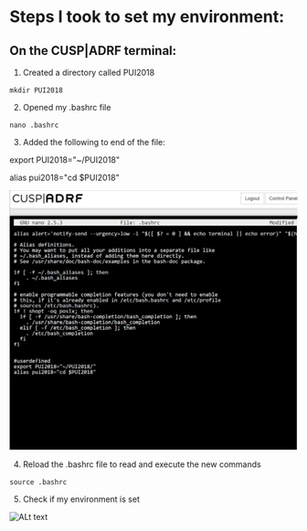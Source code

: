 # Steps I took to set my environment:

## On the CUSP|ADRF terminal:

1. Created a directory called PUI2018
```
mkdir PUI2018
```
2. Opened my .bashrc file
```
nano .bashrc
```
3. Added the following to end of the file:

export PUI2018="~/PUI2018"

alias pui2018="cd $PUI2018"

![ALt text](../HW1_lj1232/images/ADRF_ljaber_.bashrc.jpg ".bashrc file")

4. Reload the .bashrc file to read and execute the new commands

```
source .bashrc
```
5. Check if my environment is set

![ALt text](../HW1_lj1232/images/ADRF_set_env.JPG "terminal")

      
    
